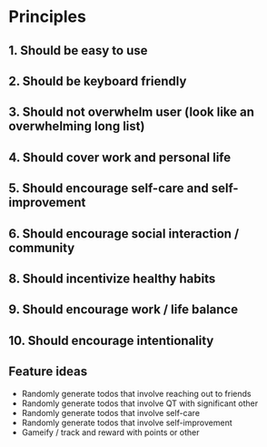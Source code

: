 # Principles

## 1. Should be easy to use
## 2. Should be keyboard friendly
## 3. Should not overwhelm user (look like an overwhelming long list)
## 4. Should cover work and personal life
## 5. Should encourage self-care and self-improvement
## 6. Should encourage social interaction / community
## 8. Should incentivize healthy habits
## 9. Should encourage work / life balance
## 10. Should encourage intentionality


## Feature ideas
- Randomly generate todos that involve reaching out to friends
- Randomly generate todos that involve QT with significant other
- Randomly generate todos that involve self-care
- Randomly generate todos that involve self-improvement
- Gameify / track and reward with points or other